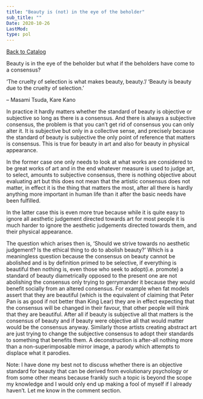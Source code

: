 ```yaml
---
title: "Beauty is (not) in the eye of the beholder"
sub_title: ""
Date: 2020-10-26
LastMod:
type: pol
---
```


[Back to Catalog](https://otaking.xyz/index.html)

Beauty is in the eye of the beholder but what if the beholders have come to a consensus?

‘The cruelty of selection is what makes beauty, beauty.’/ ‘Beauty is beauty due to the cruelty of selection.’

– Masami Tsuda, Kare Kano

In practice it hardly matters whether the standard of beauty is objective or subjective so long as there is a consensus. And there is always a subjective consensus, the problem is that you can’t get rid of consensus you can only alter it. It is subjective but only in a collective sense, and precisely because the standard of beauty is subjective the only point of reference that matters is consensus. This is true for beauty in art and also for beauty in physical appearance.

In the former case one only needs to look at what works are considered to be great works of art and in the end whatever measure is used to judge art, to select, amounts to subjective consensus, there is nothing objective about evaluating art but this does not mean that the artistic consensus does not matter, in effect it is the thing that matters the most, after all there is hardly anything more important in human life than it after the basic needs have been fulfilled.

In the latter case this is even more true because while it is quite easy to ignore all aesthetic judgement directed towards art for most people it is much harder to ignore the aesthetic judgements directed towards them, and their physical appearance.

The question which arises then is, ‘Should we strive towards no aesthetic judgement? Is the ethical thing to do to abolish beauty?’ Which is a meaningless question because the consensus on beauty cannot be abolished and is by definition primed to be selective, if everything is beautiful then nothing is, even those who seek to adopt(i.e. promote) a standard of beauty diametrically opposed to the present one are not abolishing the consensus only trying to gerrymander it because they would benefit socially from an altered consensus. For example when fat models assert that they are beautiful (which is the equivalent of claiming that Peter Pan is as good if not better than King Lear) they are in effect expecting that the consensus will be changed in their favour, that other people will think that they are beautiful. After all if beauty is subjective all that matters is the consensus of beauty and if beauty were objective all that would matter would be the consensus anyway. Similarly those artists creating abstract art are just trying to change the subjective consensus to adopt their standards to something that benefits them. A deconstruction is after-all nothing more than a non-superimposable mirror image, a parody which attempts to displace what it parodies.

Note: I have done my best not to discuss whether there is an objective standard for beauty that can be derived from evolutionary psychology or from some other means because frankly such a topic is beyond the scope my knowledge and I would only end up making a fool of myself if I already haven’t. Let me know in the comment section.
